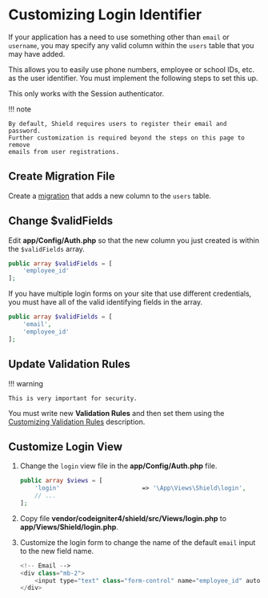 # Customizing Login Identifier

If your application has a need to use something other than `email` or `username`, you may specify any valid column within the `users` table that you may have added.

This allows you to easily use phone numbers, employee or school IDs, etc. as the user identifier.
You must implement the following steps to set this up.

This only works with the Session authenticator.

!!! note

    By default, Shield requires users to register their email and password.
    Further customization is required beyond the steps on this page to remove
    emails from user registrations.

## Create Migration File

Create a [migration](http://codeigniter.com/user_guide/dbmgmt/migration.html) that
adds a new column to the `users` table.

## Change $validFields

Edit **app/Config/Auth.php** so that the new column you just created is within the
`$validFields` array.

```php
public array $validFields = [
    'employee_id'
];
```

If you have multiple login forms on your site that use different credentials, you
must have all of the valid identifying fields in the array.

```php
public array $validFields = [
    'email',
    'employee_id'
];
```

## Update Validation Rules

!!! warning

    This is very important for security.

You must write new **Validation Rules** and then set them using the
[Customizing Validation Rules](./validation_rules.md#login) description.

## Customize Login View

1. Change the `login` view file in the **app/Config/Auth.php** file.

    ```php
    public array $views = [
        'login'                       => '\App\Views\Shield\login',
        // ...
    ];
    ```

2. Copy file **vendor/codeigniter4/shield/src/Views/login.php** to **app/Views/Shield/login.php**.
3. Customize the login form to change the name of the default `email` input to the new field name.

    ```php
    <!-- Email -->
    <div class="mb-2">
        <input type="text" class="form-control" name="employee_id" autocomplete="new-employee-id" placeholder="12345" value="<?= old('employee_id') ?>" required>
    </div>
    ```
